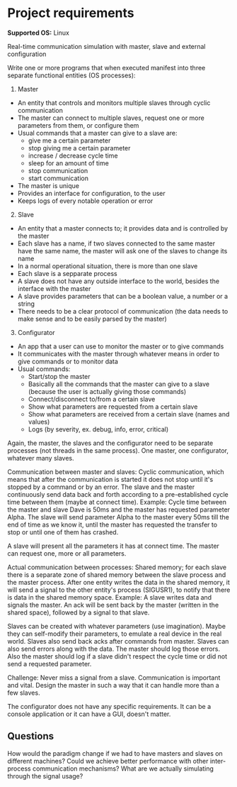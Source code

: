 # Project requirements

**Supported OS:** Linux

Real-time communication simulation with master, slave and external configuration

Write one or more programs that when executed manifest into three separate functional entities (OS processes):

1. Master
- An entity that controls and monitors multiple slaves through cyclic communication
- The master can connect to multiple slaves, request one or more parameters from them, or configure them
- Usual commands that a master can give to a slave are:
    - give me a certain parameter
    - stop giving me a certain parameter
    - increase / decrease cycle time
    - sleep for an amount of time
    - stop communication
    - start communication
- The master is unique
- Provides an interface for configuration, to the user
- Keeps logs of every notable operation or error

2. Slave
- An entity that a master connects to; it provides data and is controlled by the master
- Each slave has a name, if two slaves connected to the same master have the same name, the master will ask one of the
slaves to change its name
- In a normal operational situation, there is more than one slave
- Each slave is a sepparate process
- A slave does not have any outside interface to the world, besides the interface with the master
- A slave provides parameters that can be a boolean value, a number or a string
- There needs to be a clear protocol of communication (the data needs to make sense and to be easily parsed by the master)


3. Configurator
- An app that a user can use to monitor the master or to give commands
- It communicates with the master through whatever means in order to give commands or to monitor data
- Usual commands:
    - Start/stop the master
    - Basically all the commands that the master can give to a slave (because the user is actually giving those commands)
    - Connect/disconnect to/from a certain slave
    - Show what parameters are requested from a certain slave
    - Show what parameters are received from a certain slave (names and values)
    - Logs (by severity, ex. debug, info, error, critical)


Again, the master, the slaves and the configurator need to be separate processes (not threads in the same process).
One master, one configurator, whatever many slaves.

Communication between master and slaves:
Cyclic communication, which means that after the communication is started it does not stop until it's stopped by
a command or by an error. The slave and the master continuously send data back and forth according to a pre-established
cycle time between them (maybe at connect time).
Example: Cycle time between the master and slave Dave is 50ms and the master has requested parameter Alpha.
The slave will send parameter Alpha to the master every 50ms till the end of time as we know it, until the master
has requested the transfer to stop or until one of them has crashed.

A slave will present all the parameters it has at connect time. The master can request one, more or all parameters.

Actual communication between processes:
Shared memory; for each slave there is a separate zone of shared memory between the slave process and the master process.
After one entity writes the data in the shared memory, it will send a signal to the other entity's process (SIGUSR1),
to notify that there is data in the shared memory space. Example: A slave writes data and signals the master.
An ack will be sent back by the master (written in the shared space), followed by a signal to that slave.

Slaves can be created with whatever parameters (use imagination). Maybe they can self-modify their parameters, 
to emulate a real device in the real world. Slaves also send back acks after commands from master.
Slaves can also send errors along with the data. The master should log those
errors. Also the master should log if a slave didn't respect the cycle time or did not send a requested parameter.

Challenge: Never miss a signal from a slave. Communication is important and vital. 
Design the master in such a way that it can handle more than a few slaves.

The configurator does not have any specific requirements. It can be a console application or it can have a GUI,
doesn't matter.

## Questions
How would the paradigm change if we had to have masters and slaves on different machines?
Could we achieve better performance with other inter-process communication mechanisms?
What are we actually simulating through the signal usage?

